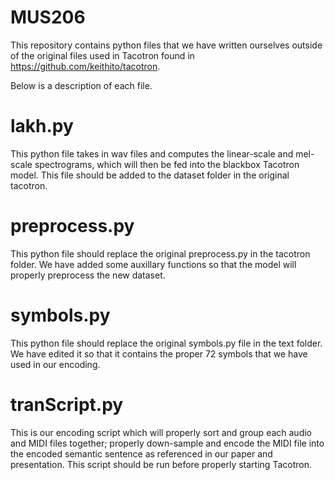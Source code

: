 # MUS206

This repository contains python files that we have written ourselves outside of the original files used in Tacotron found in https://github.com/keithito/tacotron. 

Below is a description of each file. 

# lakh.py

This python file takes in wav files and computes the linear-scale and mel-scale spectrograms, which will then be fed into the blackbox Tacotron model. This file should be added to the dataset folder in the original tacotron.

# preprocess.py

This python file should replace the original preprocess.py in the tacotron folder. We have added some auxillary functions so that the model will properly preprocess the new dataset.

# symbols.py

This python file should replace the original symbols.py file in the text folder. We have edited it so that it contains the proper 72 symbols that we have used in our encoding.

# tranScript.py

This is our encoding script which will properly sort and group each audio and MIDI files together; properly down-sample and encode the MIDI file into the encoded semantic sentence as referenced in our paper and presentation. This script should be run before properly starting Tacotron. 
